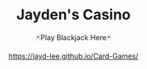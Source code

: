 <div align="center">

# Jayden's Casino

🃏Play Blackjack Here🃏

https://jayd-lee.github.io/Card-Games/
</div>
